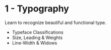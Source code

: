 # 1 - Typography
Learn to recognize beautiful and functional type.

- Typeface Classifications
- Size, Leading & Weights
- Line-Width & Widows
